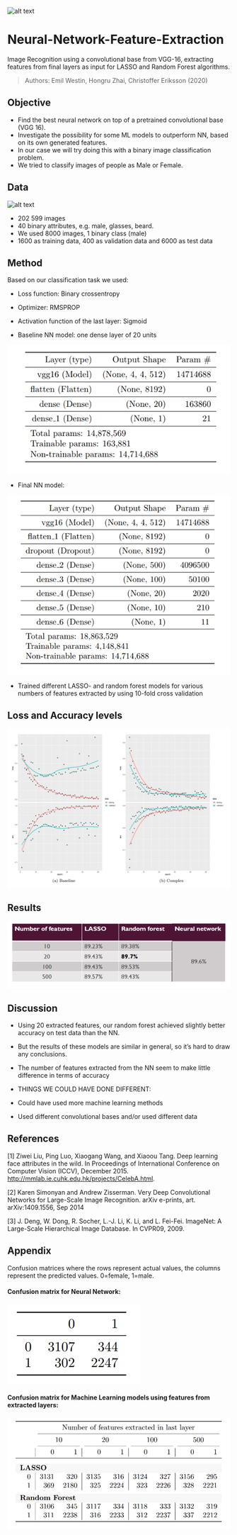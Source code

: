 ![alt text](all_pics/intro.png "Picture source: Liu et. al. 2015: http://mmlab.ie.cuhk.edu.hk/projects/CelebA.html ")

# Neural-Network-Feature-Extraction
Image Recognition using a convolutional base from VGG-16, extracting features from final layers as input for LASSO and Random Forest algorithms. 

> Authors: Emil Westin, Hongru Zhai, Christoffer Eriksson (2020)


## Objective 

- Find the best neural network on top of a pretrained convolutional base (VGG 16).
- Investigate the possibility for some ML models to outperform NN, based on its own generated features.
- In our case we will try doing this with a binary image classification problem.
- We tried to classify images of people as Male or Female.

## Data

![alt text](all_pics/overview.png "Picture source: Liu et. al. 2015: http://mmlab.ie.cuhk.edu.hk/projects/CelebA.html ")

- 202 599 images
- 40 binary attributes, e.g. male, glasses, beard.
- We used 8000 images, 1 binary class (male)
- 1600 as training data, 400 as validation data and 6000 as test data

## Method

Based on our classification task we used:
- Loss function: Binary crossentropy
- Optimizer: RMSPROP
- Activation function of the last layer: Sigmoid



- Baseline NN model: one dense layer of 20 units

![alt text](all_pics/baseline_NN.png)

- Final NN model:

![alt text](all_pics/complex_NN.png)


-  Trained different LASSO- and random forest models for
various numbers of features extracted by using 10-fold
cross validation


## Loss and Accuracy levels

![alt text](all_pics/loss.png)


## Results

![alt text](all_pics/table.png)


## Discussion

- Using 20 extracted features, our random forest achieved slightly better accuracy on test data than the NN.
- But the results of these models are similar in general, so it’s hard to draw any conclusions.
- The number of features extracted from the NN seem to make little difference in terms of accuracy

- THINGS WE COULD HAVE DONE DIFFERENT:
- Could have used more machine learning methods
- Used different convolutional bases and/or used different data


## References
<a id="1">[1]</a> 
Ziwei Liu, Ping Luo, Xiaogang Wang, and Xiaoou Tang. Deep learning face attributes in the
wild. In Proceedings of International Conference on Computer Vision (ICCV), December 2015.
http://mmlab.ie.cuhk.edu.hk/projects/CelebA.html.

<a id="2">[2]</a> 
Karen Simonyan and Andrew Zisserman. Very Deep Convolutional Networks for Large-Scale
Image Recognition. arXiv e-prints, art. arXiv:1409.1556, Sep 2014

<a id="3">[3]</a> 
J. Deng, W. Dong, R. Socher, L.-J. Li, K. Li, and L. Fei-Fei. ImageNet: A Large-Scale Hierarchical
Image Database. In CVPR09, 2009.


## Appendix
Confusion matrices where the rows represent actual values, the columns represent the predicted values. 0=female, 1=male.

#### Confusion matrix for Neural Network:

![alt text](all_pics/conf_nn.png)

#### Confusion matrix for Machine Learning models using features from extracted layers:

![alt text](all_pics/conf_ml.png)
